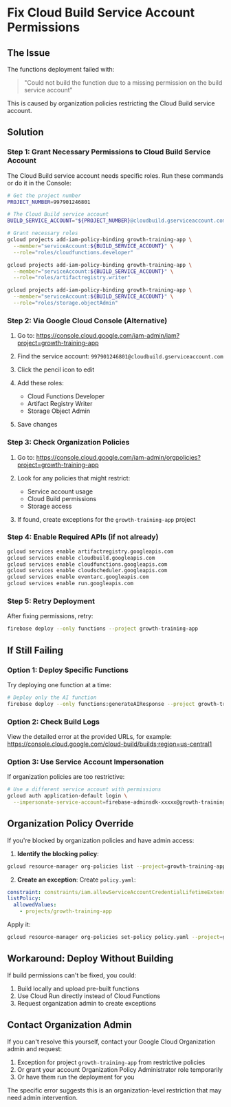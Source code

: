 # Fix Cloud Build Service Account Permissions

## The Issue
The functions deployment failed with:
> "Could not build the function due to a missing permission on the build service account"

This is caused by organization policies restricting the Cloud Build service account.

## Solution

### Step 1: Grant Necessary Permissions to Cloud Build Service Account

The Cloud Build service account needs specific roles. Run these commands or do it in the Console:

```bash
# Get the project number
PROJECT_NUMBER=997901246801

# The Cloud Build service account
BUILD_SERVICE_ACCOUNT="${PROJECT_NUMBER}@cloudbuild.gserviceaccount.com"

# Grant necessary roles
gcloud projects add-iam-policy-binding growth-training-app \
  --member="serviceAccount:${BUILD_SERVICE_ACCOUNT}" \
  --role="roles/cloudfunctions.developer"

gcloud projects add-iam-policy-binding growth-training-app \
  --member="serviceAccount:${BUILD_SERVICE_ACCOUNT}" \
  --role="roles/artifactregistry.writer"

gcloud projects add-iam-policy-binding growth-training-app \
  --member="serviceAccount:${BUILD_SERVICE_ACCOUNT}" \
  --role="roles/storage.objectAdmin"
```

### Step 2: Via Google Cloud Console (Alternative)

1. Go to: https://console.cloud.google.com/iam-admin/iam?project=growth-training-app

2. Find the service account: `997901246801@cloudbuild.gserviceaccount.com`

3. Click the pencil icon to edit

4. Add these roles:
   - Cloud Functions Developer
   - Artifact Registry Writer
   - Storage Object Admin

5. Save changes

### Step 3: Check Organization Policies

1. Go to: https://console.cloud.google.com/iam-admin/orgpolicies?project=growth-training-app

2. Look for any policies that might restrict:
   - Service account usage
   - Cloud Build permissions
   - Storage access

3. If found, create exceptions for the `growth-training-app` project

### Step 4: Enable Required APIs (if not already)

```bash
gcloud services enable artifactregistry.googleapis.com
gcloud services enable cloudbuild.googleapis.com
gcloud services enable cloudfunctions.googleapis.com
gcloud services enable cloudscheduler.googleapis.com
gcloud services enable eventarc.googleapis.com
gcloud services enable run.googleapis.com
```

### Step 5: Retry Deployment

After fixing permissions, retry:

```bash
firebase deploy --only functions --project growth-training-app
```

## If Still Failing

### Option 1: Deploy Specific Functions
Try deploying one function at a time:

```bash
# Deploy only the AI function
firebase deploy --only functions:generateAIResponse --project growth-training-app
```

### Option 2: Check Build Logs
View the detailed error at the provided URLs, for example:
https://console.cloud.google.com/cloud-build/builds;region=us-central1

### Option 3: Use Service Account Impersonation
If organization policies are too restrictive:

```bash
# Use a different service account with permissions
gcloud auth application-default login \
  --impersonate-service-account=firebase-adminsdk-xxxxx@growth-training-app.iam.gserviceaccount.com
```

## Organization Policy Override

If you're blocked by organization policies and have admin access:

1. **Identify the blocking policy**:
```bash
gcloud resource-manager org-policies list --project=growth-training-app
```

2. **Create an exception**:
Create `policy.yaml`:
```yaml
constraint: constraints/iam.allowServiceAccountCredentialLifetimeExtension
listPolicy:
  allowedValues:
    - projects/growth-training-app
```

Apply it:
```bash
gcloud resource-manager org-policies set-policy policy.yaml --project=growth-training-app
```

## Workaround: Deploy Without Building

If build permissions can't be fixed, you could:

1. Build locally and upload pre-built functions
2. Use Cloud Run directly instead of Cloud Functions
3. Request organization admin to create exceptions

## Contact Organization Admin

If you can't resolve this yourself, contact your Google Cloud Organization admin and request:

1. Exception for project `growth-training-app` from restrictive policies
2. Or grant your account Organization Policy Administrator role temporarily
3. Or have them run the deployment for you

The specific error suggests this is an organization-level restriction that may need admin intervention.